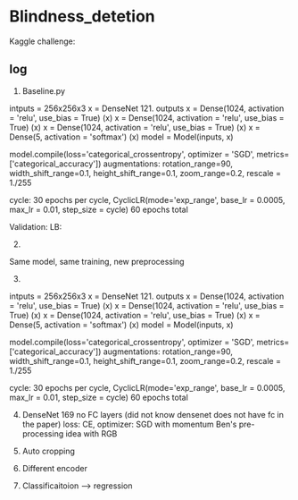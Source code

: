 # Blindness_detetion
Kaggle challenge:

## log

1. Baseline.py

  intputs = 256x256x3 
  x = DenseNet 121. outputs
  x = Dense(1024, activation = 'relu', use_bias = True) (x)
  x = Dense(1024, activation = 'relu', use_bias = True) (x)
  x = Dense(1024, activation = 'relu', use_bias = True) (x)
  x = Dense(5, activation = 'softmax') (x)
  model = Model(inputs, x)

  model.compile(loss='categorical_crossentropy', optimizer = 'SGD',
             metrics= ['categorical_accuracy'])
  augmentations:
                     rotation_range=90,
                     width_shift_range=0.1,
                     height_shift_range=0.1,
                     zoom_range=0.2,
                     rescale = 1./255
                     
  cycle: 30 epochs per cycle, CyclicLR(mode='exp_range', base_lr = 0.0005, max_lr = 0.01, step_size = cycle)
  60 epochs total
  
  Validation:
  LB:
  
2. 
  Same model, same training, new preprocessing
  
3. 
intputs = 256x256x3 
  x = DenseNet 121. outputs
  x = Dense(1024, activation = 'relu', use_bias = True) (x)
  x = Dense(1024, activation = 'relu', use_bias = True) (x)
  x = Dense(1024, activation = 'relu', use_bias = True) (x)
  x = Dense(5, activation = 'softmax') (x)
  model = Model(inputs, x)

  model.compile(loss='categorical_crossentropy', optimizer = 'SGD',
             metrics= ['categorical_accuracy'])
  augmentations:
                     rotation_range=90,
                     width_shift_range=0.1,
                     height_shift_range=0.1,
                     zoom_range=0.2,
                     rescale = 1./255
                     
  cycle: 30 epochs per cycle, CyclicLR(mode='exp_range', base_lr = 0.0005, max_lr = 0.01, step_size = cycle)
  60 epochs total
  
  4. DenseNet 169
  no FC layers (did not know densenet does not have fc in the paper)
  loss: CE, optimizer: SGD with momentum
  Ben's pre-processing idea with RGB
  
  5. Auto cropping
  
  6. Different encoder
  
  7. Classificaitoion --> regression
  
  
